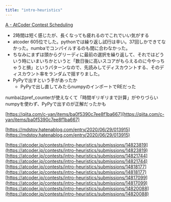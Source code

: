 ```yaml
---
title: "intro-heuristics"
---
```


[A - AtCoder Contest Scheduling](https://atcoder.jp/contests/intro-heuristics/tasks/intro_heuristics_a)
- 2時間は短く感じたが、長くなっても疲れるのでこれでいい気がする
- atcoder 605位でした。pythonでは繰り返し試行は辛い。37回しかできてなかった。numbaでコンパイルするのも間に合わなかった。
- ちなみにまずは頭からグリーディに最前の選択を繰り返して、それではどういう時にいまいちかというと「数日後に高いスコアがもらえるのに今やっちゃうと損」というパターンなので、先読みしてディスカウントする、そのディスカウント率をランダムで揺すりました。
- PyPyで出すという手があったか
    - PyPyで出し直してみたらnumpyのインポートでREだった

numbaはpref_counterが使えなくて「時間ギリギリまで計算」がやりづらい
numpyを使わず、PyPyで出すのが正解だったかも

[https://qiita.com/c-yan/items/ba0f5390c7ee8f1ba667](https://qiita.com/c-yan/items/ba0f5390c7ee8f1ba667)

[https://mdstoy.hatenablog.com/entry/2020/06/29/013915](https://mdstoy.hatenablog.com/entry/2020/06/29/013915)

[https://atcoder.jp/contests/intro-heuristics/submissions/14823819](https://atcoder.jp/contests/intro-heuristics/submissions/14823819)
[https://atcoder.jp/contests/intro-heuristics/submissions/14821744](https://atcoder.jp/contests/intro-heuristics/submissions/14821744)
[https://atcoder.jp/contests/intro-heuristics/submissions/14818177](https://atcoder.jp/contests/intro-heuristics/submissions/14818177)
[https://atcoder.jp/contests/intro-heuristics/submissions/14817099](https://atcoder.jp/contests/intro-heuristics/submissions/14817099)
[https://atcoder.jp/contests/intro-heuristics/submissions/14820088](https://atcoder.jp/contests/intro-heuristics/submissions/14820088)
